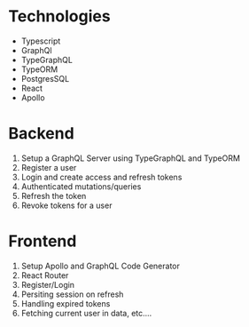 # Technologies 
* Typescript
* GraphQl
* TypeGraphQL
* TypeORM
* PostgresSQL
* React
* Apollo

# Backend
1. Setup a GraphQL Server using TypeGraphQL and TypeORM
2. Register a user
3. Login and create access and refresh tokens 
4. Authenticated mutations/queries
5. Refresh the token 
6. Revoke tokens for a user

# Frontend

1. Setup Apollo and GraphQL Code Generator 
2. React Router 
3. Register/Login 
4. Persiting session on refresh
5. Handling expired tokens
6. Fetching current user in data, etc....

